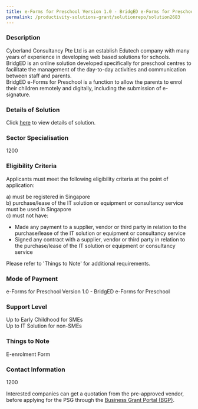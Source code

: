 ```yaml
---
title: e-Forms for Preschool Version 1.0 - BridgED e-Forms for Preschool 
permalink: /productivity-solutions-grant/solutionrepo/solution2683
---
```


### Description

Cyberland Consultancy Pte Ltd is an establish Edutech company with many years of experience in developing web based solutions for schools.  
BridgED is an online solution developed specifically for preschool centres to facilitate the management of the day-to-day activities and communication between staff and parents.  
BridgED e-Forms for Preschool is a function to allow the parents to enrol their children remotely and digitally, including the submission of e-signature.

### Details of Solution

Click <a href='Cyberland Consultancy Pte Ltd' target='_blank' rel='noopener'>here</a> to view details of solution.

### Sector Specialisation

 1200 

### Eligibility Criteria

Applicants must meet the following eligibility criteria at the point of application:

a) must be registered in Singapore <br>
b) purchase/lease of the IT solution or equipment or consultancy service must be used in Singapore <br>
c) must not have:
- Made any payment to a supplier, vendor or third party in relation to the purchase/lease of the IT solution or equipment or consultancy service
- Signed any contract with a supplier, vendor or third party in relation to the purchase/lease of the IT solution or equipment or consultancy service

Please refer to 'Things to Note' for additional requirements.

### Mode of Payment
e-Forms for Preschool Version 1.0 - BridgED e-Forms for Preschool 

### Support Level
Up to Early Childhood for SMEs <br>
Up to IT Solution for non-SMEs

### Things to Note
E-enrolment Form

### Contact Information
1200

Interested companies can get a quotation from the pre-approved vendor, before applying for the PSG through the <a target='_blank' rel='noopener' href='https://www.businessgrants.gov.sg/'>Business Grant Portal (BGP)</a>.
